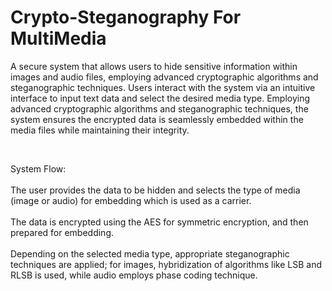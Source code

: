 # Crypto-Steganography For MultiMedia

A secure system that allows users to hide sensitive information within images and audio files, employing advanced cryptographic algorithms and steganographic techniques. Users interact with the system via an intuitive interface to input text data and select the desired media type. Employing advanced cryptographic algorithms and steganographic techniques, the system ensures the encrypted data is seamlessly embedded within the media files while maintaining their integrity. 

<br>

System Flow:<br><br>
The user provides the data to be hidden and selects the type of media (image or audio) for embedding which is used as a carrier.<br><br>
The data is encrypted using the AES for symmetric encryption, and then prepared for embedding.<br><br>
Depending on the selected media type, appropriate steganographic techniques are applied; for images, hybridization of algorithms like LSB and RLSB is used, while audio employs phase coding technique.
